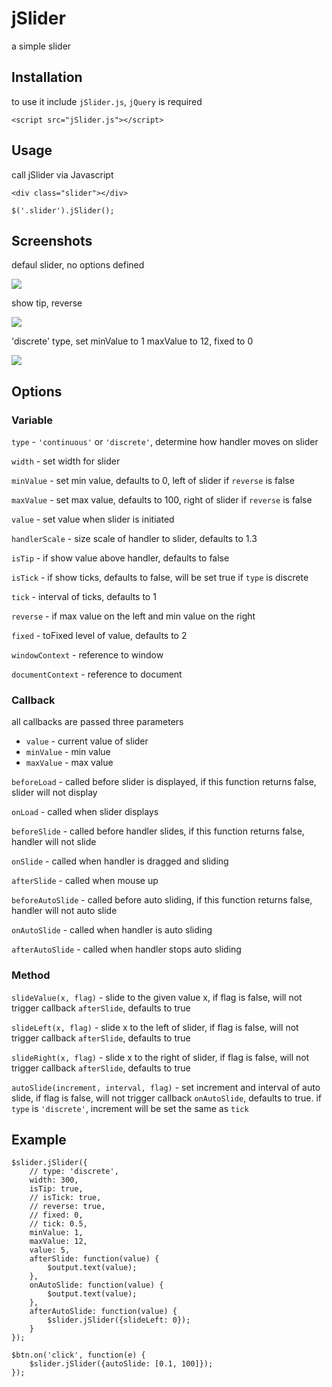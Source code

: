 # jSlider
a simple slider

## Installation
to use it include `jSlider.js`, `jQuery` is required

	<script src="jSlider.js"></script>

## Usage
call jSlider via Javascript

	<div class="slider"></div>	

	$('.slider').jSlider();
	
## Screenshots
defaul slider, no options defined

![](s1.png)

show tip, reverse

![](s2.png)

'discrete' type, set minValue to 1 maxValue to 12, fixed to 0

![](s3.png)
	
## Options
### Variable
`type` - `'continuous'` or `'discrete'`, determine how handler moves on slider

`width` - set width for slider

`minValue` - set min value, defaults to 0, left of slider if `reverse` is false

`maxValue` - set max value, defaults to 100, right of slider if `reverse` is false

`value` - set value when slider is initiated

`handlerScale` - size scale of handler to slider, defaults to 1.3

`isTip` - if show value above handler, defaults to false

`isTick` - if show ticks, defaults to false, will be set true if `type` is discrete

`tick` - interval of ticks, defaults to 1

`reverse` - if max value on the left and min value on the right

`fixed` - toFixed level of value, defaults to 2

`windowContext` - reference to window

`documentContext` - reference to document

### Callback
all callbacks are passed three parameters
+ `value` - current value of slider
+ `minValue` - min value
+ `maxValue` - max value

`beforeLoad` - called before slider is displayed, if this function returns false, slider will not display

`onLoad` - called when slider displays

`beforeSlide` - called before handler slides, if this function returns false, handler will not slide

`onSlide` - called when handler is dragged and sliding

`afterSlide` - called when mouse up

`beforeAutoSlide` - called before auto sliding, if this function returns false, handler will not auto slide

`onAutoSlide` - called when handler is auto sliding

`afterAutoSlide` - called when handler stops auto sliding

### Method
`slideValue(x, flag)` - slide to the given value x, if flag is false, will not trigger callback `afterSlide`, defaults to true

`slideLeft(x, flag)` - slide x to the left of slider, if flag is false, will not trigger callback `afterSlide`, defaults to true

`slideRight(x, flag)` - slide x to the right of slider, if flag is false, will not trigger callback `afterSlide`, defaults to true

`autoSlide(increment, interval, flag)` - set increment and interval of auto slide,  if flag is false, will not trigger callback `onAutoSlide`, defaults to true.
if `type` is `'discrete'`, increment will be set the same as `tick`

## Example

	$slider.jSlider({
		// type: 'discrete',
		width: 300,
		isTip: true,
		// isTick: true,
		// reverse: true,
		// fixed: 0,
		// tick: 0.5,
		minValue: 1,
		maxValue: 12,
		value: 5,
		afterSlide: function(value) {
			$output.text(value);	
		},
		onAutoSlide: function(value) {
			$output.text(value);
		},
		afterAutoSlide: function(value) {
			$slider.jSlider({slideLeft: 0});
		}
	});
	
	$btn.on('click', function(e) {
		$slider.jSlider({autoSlide: [0.1, 100]});
	});